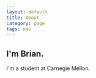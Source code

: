 ```yaml
---
layout: default
title: About
category: page
tags: nav
---
```


I'm Brian.
--------

I'm a student at Carnegie Mellon.
